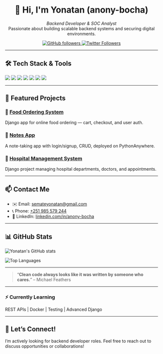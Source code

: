 <div align="center">

<h1>👋 Hi, I'm Yonatan (anony-bocha)</h1>
  
<p>
  <em>Backend Developer & SOC Analyst</em><br/>
  Passionate about building scalable backend systems and securing digital environments.
</p>

<p>
  <a href="https://github.com/anony-bocha" target="_blank">
    <img src="https://img.shields.io/github/followers/anony-bocha?style=social" alt="GitHub followers" />
  </a>
  <a href="https://twitter.com/yourhandle" target="_blank">
    <img src="https://img.shields.io/twitter/follow/yourhandle?style=social" alt="Twitter Followers" />
  </a>
</p>

</div>

---

## 🛠️ Tech Stack & Tools

<img src="https://img.shields.io/badge/Python-3776AB?style=for-the-badge&logo=python&logoColor=white" />  
<img src="https://img.shields.io/badge/Django-092E20?style=for-the-badge&logo=django&logoColor=white" />  
<img src="https://img.shields.io/badge/PostgreSQL-336791?style=for-the-badge&logo=postgresql&logoColor=white" />  
<img src="https://img.shields.io/badge/JavaScript-F7DF1E?style=for-the-badge&logo=javascript&logoColor=black" />  
<img src="https://img.shields.io/badge/HTML5-E34F26?style=for-the-badge&logo=html5&logoColor=white" />  
<img src="https://img.shields.io/badge/CSS3-1572B6?style=for-the-badge&logo=css3&logoColor=white" />  
<img src="https://img.shields.io/badge/Git-F05032?style=for-the-badge&logo=git&logoColor=white" />  

---

## 🚀 Featured Projects

### 🍔 [Food Ordering System](https://github.com/anony-bocha/foodordering)  
Django app for online food ordering — cart, checkout, and user auth.

### 📝 [Notes App](https://github.com/anony-bocha/notes_app)  
A note-taking app with login/signup, CRUD, deployed on PythonAnywhere.

### 🏥 [Hospital Management System](https://github.com/anony-bocha/hospital_management_system)  
Django project managing hospital departments, doctors, and appointments.

---

## 📫 Contact Me

- ✉️ Email: [semateyonatan@gmail.com](mailto:semateyonatan@gmail.com)  
- 📞 Phone: [+251 985 579 244](tel:+251985579244)  
- 🔗 LinkedIn: [linkedin.com/in/anony-bocha](https://www.linkedin.com/in/anony-bocha)

---

## 📊 GitHub Stats

![Yonatan's GitHub stats](https://github-readme-stats.vercel.app/api?username=anony-bocha&show_icons=true&theme=radical)

![Top Languages](https://github-readme-stats.vercel.app/api/top-langs/?username=anony-bocha&layout=compact&theme=radical)

---

> “**Clean code always looks like it was written by someone who cares.**” – Michael Feathers

---

### ⚡ Currently Learning  
REST APIs | Docker | Testing | Advanced Django

---

## 🤝 Let’s Connect!

I’m actively looking for backend developer roles. Feel free to reach out to discuss opportunities or collaborations!
